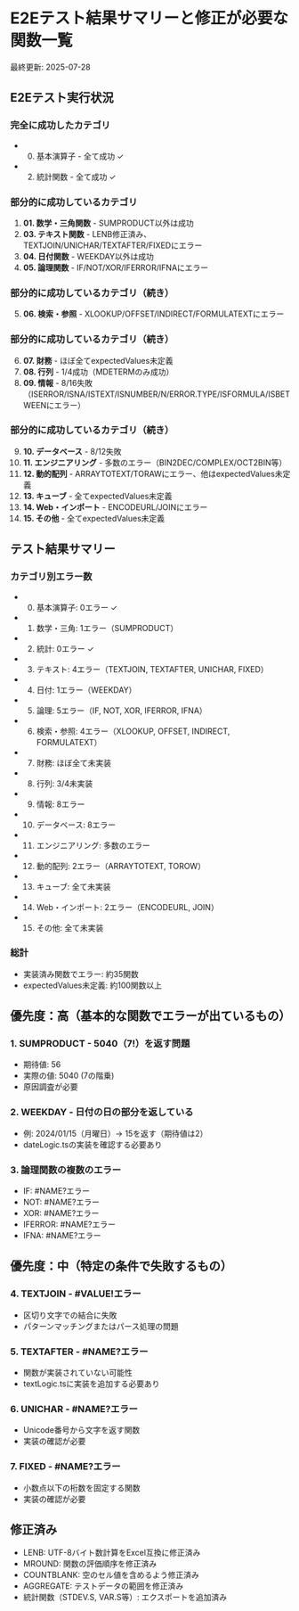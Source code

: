 # E2Eテスト結果サマリーと修正が必要な関数一覧

最終更新: 2025-07-28

## E2Eテスト実行状況

### 完全に成功したカテゴリ
- 00. 基本演算子 - 全て成功 ✓
- 02. 統計関数 - 全て成功 ✓

### 部分的に成功しているカテゴリ
1. **01. 数学・三角関数** - SUMPRODUCT以外は成功
2. **03. テキスト関数** - LENB修正済み、TEXTJOIN/UNICHAR/TEXTAFTER/FIXEDにエラー
3. **04. 日付関数** - WEEKDAY以外は成功
4. **05. 論理関数** - IF/NOT/XOR/IFERROR/IFNAにエラー

### 部分的に成功しているカテゴリ（続き）
5. **06. 検索・参照** - XLOOKUP/OFFSET/INDIRECT/FORMULATEXTにエラー

### 部分的に成功しているカテゴリ（続き）
6. **07. 財務** - ほぼ全てexpectedValues未定義
7. **08. 行列** - 1/4成功（MDETERMのみ成功）
8. **09. 情報** - 8/16失敗（ISERROR/ISNA/ISTEXT/ISNUMBER/N/ERROR.TYPE/ISFORMULA/ISBETWEENにエラー）

### 部分的に成功しているカテゴリ（続き）
9. **10. データベース** - 8/12失敗
10. **11. エンジニアリング** - 多数のエラー（BIN2DEC/COMPLEX/OCT2BIN等）
11. **12. 動的配列** - ARRAYTOTEXT/TORAWにエラー、他はexpectedValues未定義
12. **13. キューブ** - 全てexpectedValues未定義
13. **14. Web・インポート** - ENCODEURL/JOINにエラー
14. **15. その他** - 全てexpectedValues未定義

## テスト結果サマリー

### カテゴリ別エラー数
- 00. 基本演算子: 0エラー ✓
- 01. 数学・三角: 1エラー（SUMPRODUCT）
- 02. 統計: 0エラー ✓
- 03. テキスト: 4エラー（TEXTJOIN, TEXTAFTER, UNICHAR, FIXED）
- 04. 日付: 1エラー（WEEKDAY）
- 05. 論理: 5エラー（IF, NOT, XOR, IFERROR, IFNA）
- 06. 検索・参照: 4エラー（XLOOKUP, OFFSET, INDIRECT, FORMULATEXT）
- 07. 財務: ほぼ全て未実装
- 08. 行列: 3/4未実装
- 09. 情報: 8エラー
- 10. データベース: 8エラー
- 11. エンジニアリング: 多数のエラー
- 12. 動的配列: 2エラー（ARRAYTOTEXT, TOROW）
- 13. キューブ: 全て未実装
- 14. Web・インポート: 2エラー（ENCODEURL, JOIN）
- 15. その他: 全て未実装

### 総計
- 実装済み関数でエラー: 約35関数
- expectedValues未定義: 約100関数以上

## 優先度：高（基本的な関数でエラーが出ているもの）

### 1. SUMPRODUCT - 5040（7!）を返す問題
- 期待値: 56
- 実際の値: 5040 (7の階乗)
- 原因調査が必要

### 2. WEEKDAY - 日付の日の部分を返している
- 例: 2024/01/15（月曜日）→ 15を返す（期待値は2）
- dateLogic.tsの実装を確認する必要あり

### 3. 論理関数の複数のエラー
- IF: #NAME?エラー
- NOT: #NAME?エラー
- XOR: #NAME?エラー
- IFERROR: #NAME?エラー
- IFNA: #NAME?エラー

## 優先度：中（特定の条件で失敗するもの）

### 4. TEXTJOIN - #VALUE!エラー
- 区切り文字での結合に失敗
- パターンマッチングまたはパース処理の問題

### 5. TEXTAFTER - #NAME?エラー
- 関数が実装されていない可能性
- textLogic.tsに実装を追加する必要あり

### 6. UNICHAR - #NAME?エラー
- Unicode番号から文字を返す関数
- 実装の確認が必要

### 7. FIXED - #NAME?エラー
- 小数点以下の桁数を固定する関数
- 実装の確認が必要

## 修正済み

- LENB: UTF-8バイト数計算をExcel互換に修正済み
- MROUND: 関数の評価順序を修正済み
- COUNTBLANK: 空のセル値を含めるよう修正済み
- AGGREGATE: テストデータの範囲を修正済み
- 統計関数（STDEV.S, VAR.S等）: エクスポートを追加済み